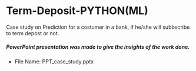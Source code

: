 # Term-Deposit-PYTHON(ML)
Case study  on Prediction for a costumer in a bank, if he/she will subbscribe to term depost or not. 

##### PowerPoint presentation was made to give the insights of the work done.
- File Name: PPT_case_study.pptx

